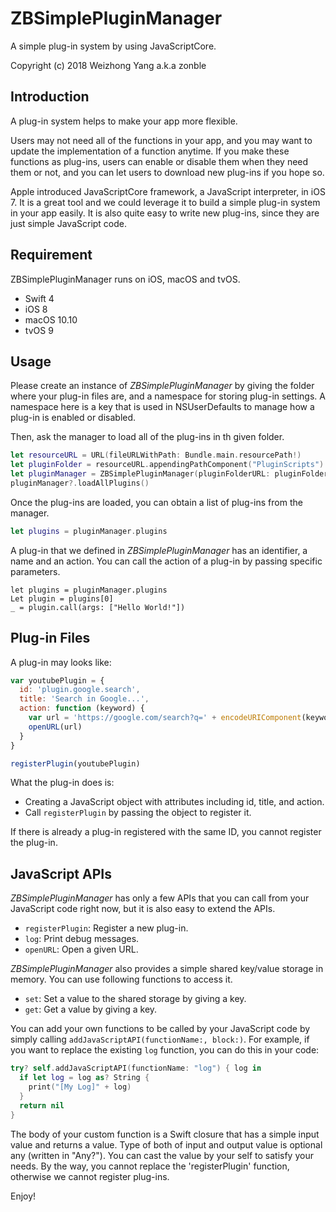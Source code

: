 # ZBSimplePluginManager

A simple plug-in system by using JavaScriptCore.

Copyright (c) 2018 Weizhong Yang a.k.a zonble

## Introduction

A plug-in system helps to make your app more flexible.

Users may not need all of the functions in your app, and you may want to update the implementation of a function anytime. If you make these functions as plug-ins, users can enable or disable them when they need them or not, and you can let users to download new plug-ins if you hope so.

Apple introduced JavaScriptCore framework, a JavaScript interpreter, in iOS 7. It is a great tool and we could leverage it to build a simple plug-in system in your app easily. It is also quite easy to write new plug-ins, since they are just simple JavaScript code.

## Requirement

ZBSimplePluginManager runs on iOS, macOS and tvOS.

* Swift 4
* iOS 8
* macOS 10.10
* tvOS 9

## Usage

Please create an instance of *ZBSimplePluginManager* by giving the folder where your plug-in files are, and a namespace for storing plug-in settings. A namespace here is a key that is used in NSUserDefaults to manage how a plug-in is enabled or disabled.

Then, ask the manager to load all of the plug-ins in th given folder.

``` swift
let resourceURL = URL(fileURLWithPath: Bundle.main.resourcePath!)
let pluginFolder = resourceURL.appendingPathComponent("PluginScripts")
let pluginManager = ZBSimplePluginManager(pluginFolderURL: pluginFolder, defaultsNameSpace: "plugins")
pluginManager?.loadAllPlugins()
```

Once the plug-ins are loaded, you can obtain a list of plug-ins from the manager.

``` swift
let plugins = pluginManager.plugins
```

A plug-in that we defined in *ZBSimplePluginManager* has an identifier, a name and an action. You can call the action of a plug-in by passing specific parameters.

```
let plugins = pluginManager.plugins
Let plugin = plugins[0]
_ = plugin.call(args: ["Hello World!"])
```

## Plug-in Files

A plug-in may looks like:

``` js
var youtubePlugin = {
  id: 'plugin.google.search',
  title: 'Search in Google...',
  action: function (keyword) {
    var url = 'https://google.com/search?q=' + encodeURIComponent(keyword)
    openURL(url)
  }
}

registerPlugin(youtubePlugin)
```

What the plug-in does is:

* Creating a JavaScript object with attributes including id, title, and action.
* Call `registerPlugin` by passing the object to register it.

If there is already a plug-in registered with the same ID, you cannot register the plug-in.

## JavaScript APIs

*ZBSimplePluginManager* has only a few APIs that you can call from your JavaScript code right now, but it is also easy to extend the APIs.

* `registerPlugin`: Register a new plug-in.
* `log`: Print debug messages.
* `openURL`: Open a given URL.

*ZBSimplePluginManager* also provides a simple shared key/value storage in memory. You can use following functions to access it.

* `set`: Set a value to the shared storage by giving a key.
* `get`: Get a value by giving a key.

You can add your own functions to be called by your JavaScript code by simply calling `addJavaScriptAPI(functionName:, block:)`. For example, if you want to replace the existing `log` function, you can do this in your code:

``` swift
try? self.addJavaScriptAPI(functionName: "log") { log in
  if let log = log as? String {
    print("[My Log]" + log)
  }
  return nil
}
```

The body of your custom function is a Swift closure that has a simple input value and returns a value. Type of both of input and output value is optional any (written in "Any?"). You can cast the value by your self to satisfy your needs. By the way, you cannot replace the 'registerPlugin' function, otherwise we cannot register plug-ins.

Enjoy!
